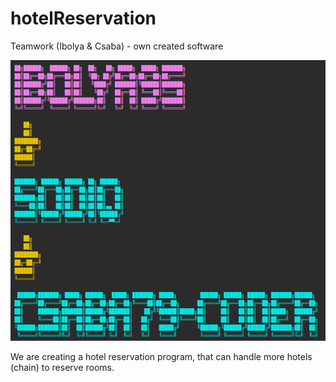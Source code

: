 # hotelReservation
Teamwork (Ibolya &amp; Csaba) - own created software

![img.png](src/main/resources/static/img/ascii.png)

We are creating a hotel reservation program, that can handle more hotels (chain) to reserve rooms.
